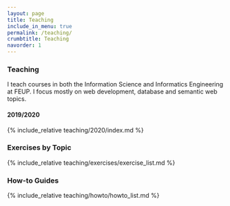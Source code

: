 ```yaml
---
layout: page
title: Teaching
include_in_menu: true
permalink: /teaching/
crumbtitle: Teaching
navorder: 1
---
```


### Teaching

I teach courses in both the Information Science and Informatics Engineering at FEUP. I focus mostly on web development, database and semantic web topics.

#### 2019/2020

{% include_relative teaching/2020/index.md %}

### Exercises by Topic

{% include_relative teaching/exercises/exercise_list.md %}


### How-to Guides

{% include_relative teaching/howto/howto_list.md %}



